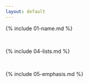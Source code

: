 ```yaml
---
layout: default
---
```


{% include 01-name.md %}



<br>

{% include 04-lists.md %}

<br>

{% include 05-emphasis.md %}